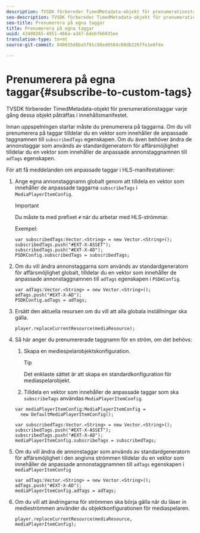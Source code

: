 ```yaml
---
description: TVSDK förbereder TimedMetadata-objekt för prenumerationstaggar varje gång dessa objekt påträffas i innehållsmanifestet.
seo-description: TVSDK förbereder TimedMetadata-objekt för prenumerationstaggar varje gång dessa objekt påträffas i innehållsmanifestet.
seo-title: Prenumerera på egna taggar
title: Prenumerera på egna taggar
uuid: 43480265-4951-466a-a347-6debfb6935ee
translation-type: tm+mt
source-git-commit: 040655d8ba5f91c98ed0584c08db226ffe1e0f4e

---
```



# Prenumerera på egna taggar{#subscribe-to-custom-tags}

TVSDK förbereder TimedMetadata-objekt för prenumerationstaggar varje gång dessa objekt påträffas i innehållsmanifestet.

Innan uppspelningen startar måste du prenumerera på taggarna.
Om du vill prenumerera på taggar tilldelar du en vektor som innehåller de anpassade taggnamnen till `subscribedTags` egenskapen. Om du även behöver ändra de annonstaggar som används av standardgeneratorn för affärsmöjlighet tilldelar du en vektor som innehåller de anpassade annonstaggnamnen till `adTags` egenskapen.

För att få meddelanden om anpassade taggar i HLS-manifestationer:

1. Ange egna annonstaggnamn globalt genom att tilldela en vektor som innehåller de anpassade taggarna `subscribeTags` i `MediaPlayerItemConfig`.

   >[!IMPORTANT]
   >
   >Du måste ta med prefixet `#` när du arbetar med HLS-strömmar.

   Exempel:

   ```
   var subscribedTags:Vector.<String> = new Vector.<String>(); 
   subscribedTags.push("#EXT-X-ASSET"); 
   subscribedTags.push("#EXT-X-AD"); 
   PSDKConfig.subscribedTags = subscribedTags;
   ```

1. Om du vill ändra annonstaggarna som används av standardgeneratorn för affärsmöjlighet globalt, tilldelar du en vektor som innehåller de anpassade annonstaggnamnen till `adTags` egenskapen i `PSDKConfig`.

   ```
   var adTags:Vector.<String> = new Vector.<String>(); 
   adTags.push("#EXT-X-AD"); 
   PSDKConfig.adTags = adTags; 
   ```

1. Ersätt den aktuella resursen om du vill att alla globala inställningar ska gälla.

   ```
   player.replaceCurrentResource(mediaResource);
   ```

1. Så här anger du prenumererade taggnamn för en ström, om det behövs:
   1. Skapa en mediespelarobjektskonfiguration.

      >[!TIP]
      >
      >Det enklaste sättet är att skapa en standardkonfiguration för mediaspelarobjekt.

   1. Tilldela en vektor som innehåller de anpassade taggar som ska `subscribeTags` användas `MediaPlayerItemConfig`.

   ```
   var mediaPlayerItemConfig:MediaPlayerItemConfig =  
     new DefaultMediaPlayerItemConfig(); 
   
   var subscribedTags:Vector.<String> = new Vector.<String>(); 
   subscribedTags.push("#EXT-X-ASSET"); 
   subscribedTags.push("#EXT-X-AD"); 
   mediaPlayerItemConfig.subscribeTags = subscribedTags;
   ```

1. Om du vill ändra de annonstaggar som används av standardgeneratorn för affärsmöjlighet i den angivna strömmen tilldelar du en vektor som innehåller de anpassade annonstaggnamnen till `adTags` egenskapen i `mediaPlayerItemConfig`

   ```
   var adTags:Vector.<String> = new Vector.<String>(); 
   adTags.push("#EXT-X-AD"); 
   mediaPlayerItemConfig.adTags = adTags;
   ```

1. Om du vill att ändringarna för strömmen ska börja gälla när du läser in medieströmmen använder du objektkonfigurationen för mediaspelaren.

   ```
   player.replaceCurrentResource(mediaResource, mediaPlayerItemConfig);
   ```

